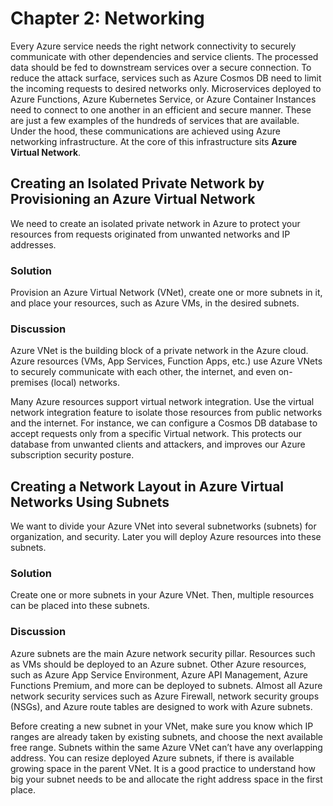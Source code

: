 # Chapter 2: Networking

Every Azure service needs the right network connectivity to securely communicate with other dependencies and service clients. 
The processed data should be fed to downstream services over a secure connection. 
To reduce the attack surface, services such as Azure Cosmos DB need to limit the incoming requests to desired networks only. 
Microservices deployed to Azure Functions, Azure Kubernetes Service, 
or Azure Container Instances need to connect to one another in an efficient and secure manner. 
These are just a few examples of the hundreds of services that are available. 
Under the hood, these communications are achieved using Azure networking infrastructure. 
At the core of this infrastructure sits **Azure Virtual Network**.

## Creating an Isolated Private Network by Provisioning an Azure Virtual Network

We need to create an isolated private network in Azure to protect your resources 
from requests originated from unwanted networks and IP addresses.

### Solution

Provision an Azure Virtual Network (VNet), create one or more subnets in it, 
and place your resources, such as Azure VMs, in the desired subnets.

### Discussion

Azure VNet is the building block of a private network in the Azure cloud.  
Azure resources (VMs, App Services, Function Apps, etc.) use Azure VNets 
to securely communicate with each other, the internet, and even on-premises (local) networks.

Many Azure resources support virtual network integration. 
Use the virtual network integration feature to isolate those resources from public networks and the internet. 
For instance, we can configure a Cosmos DB database to accept requests only from a specific Virtual network. 
This protects our database from unwanted clients and attackers, and improves our Azure subscription security posture.

## Creating a Network Layout in Azure Virtual Networks Using Subnets

We want to divide your Azure VNet into several subnetworks (subnets) for organization, 
and security. Later you will deploy Azure resources into these subnets.

### Solution

Create one or more subnets in your Azure VNet. 
Then, multiple resources can be placed into these subnets.

### Discussion

Azure subnets are the main Azure network security pillar. 
Resources such as VMs should be deployed to an Azure subnet. 
Other Azure resources, such as Azure App Service Environment, 
Azure API Management, Azure Functions Premium, and more 
can be deployed to subnets. 
Almost all Azure network security services such as Azure Firewall, 
network security groups (NSGs), and Azure route tables 
are designed to work with Azure subnets.

Before creating a new subnet in your VNet, 
make sure you know which IP ranges are already taken by existing subnets, 
and choose the next available free range. 
Subnets within the same Azure VNet can’t have any overlapping address. 
You can resize deployed Azure subnets, 
if there is available growing space in the parent VNet. 
It is a good practice to understand how big your subnet needs to be 
and allocate the right address space in the first place.

